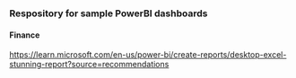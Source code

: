 ### Respository for sample PowerBI dashboards
#### Finance
https://learn.microsoft.com/en-us/power-bi/create-reports/desktop-excel-stunning-report?source=recommendations
